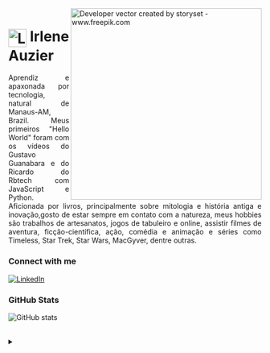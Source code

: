 <img align="right" alt="Developer vector created by storyset - www.freepik.com" height="380" src="https://user-images.githubusercontent.com/97471199/230774187-e482399b-492c-4c17-a831-0314bf90526e.png">

<h1>
    <a href="https://elidianaandrade.github.io/">
     <img align="center" alt="Logo " width="36px" src="https://user-images.githubusercontent.com/97471199/230773934-2eeb538d-d992-4199-872e-117c1c635d81.png"></a>
    <span>Irlene Auzier</span>
</h1>

<p align="justify">Aprendiz e apaxonada por tecnologia, natural de Manaus-AM, Brazil. Meus primeiros "Hello World" foram com os vídeos do Gustavo Guanabara e do Ricardo do Rbtech com JavaScript e Python. 
<br>
 Aficionada por livros, principalmente sobre mitologia e história antiga e inovação,gosto de estar sempre em contato com a natureza, meus hobbies são trabalhos de artesanatos, jogos de tabuleiro e online, assistir filmes de aventura, ficção-científica, ação, comédia e animação e séries como Timeless, Star Trek, Star Wars, MacGyver, dentre outras<a href="https://www.instagram.com/elicosmaker/"></a>.</p>
<!--
[![Preview](https://img.shields.io/badge/Portfolio-000?style=for-the-badge&logo=github&logoColor=FF00F6)](https://irleneauzier.github.io/)
[![GitHub Page](https://img.shields.io/badge/elidianaandrade.github.io-67136f?style=for-the-badge)](https://irleneauzier.github.io/)
-->
<h3 align="left">Connect with me</h3>

[![LinkedIn](https://img.shields.io/badge/-LinkedIn-000?style=for-the-badge&logo=linkedin&logoColor=FF00F6&color:FFF)](https://www.linkedin.com/in/irleneauzier/)

<h3 align="left">GitHub Stats</h3>

![GitHub stats](https://github-readme-stats-git-masterrstaa-rickstaa.vercel.app/api?username=elidianaandrade&hide_title=true&show_icons=true&include_all_commits=false&count_private=true&line_height=25&hide=issues&bg_color=000&title_color=FF00F6&text_color=FFF&border_radius=3&border_color=36123c&icon_color=FF00F6&theme=jolly)
<!--[![Most Used Languages](https://github-readme-stats-git-masterrstaa-rickstaa.vercel.app/api/top-langs/?username=elidianaandrade&line_height=10&card_width=290&layout=compact&hide_title=false&count_private=true&langs_count=4&show_icons=true&title_color=FF00F6&hide=html,css&bg_color=000&text_color=8B8B8B&border_radius=3&border_color=561760&count_private=true)](https://github.com/elidianaandrade/github-readme-stats)-->
<br>

<details align="left">
  <summary></summary> 
 
  - Badges by <a href="https://shields.io/">shields.io</a><br>
  - GitHub Stats by <a href="https://github.com/anuraghazra/github-readme-stats">anuraghazra</a>
  - Developer vector created by <a href="https://www.freepik.com/vectors/developer">storyset - www.freepik.com</a> (edited by author)
 
  <div align="right">Made with 💜 by <a href="https://github.com/elidianaandrade">EA</a>.</div>

</details>
